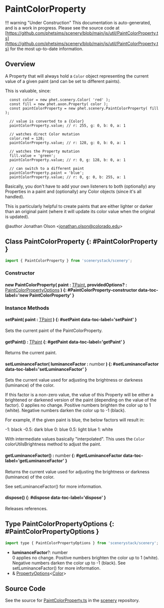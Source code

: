 # PaintColorProperty

!!! warning "Under Construction"
    This documentation is auto-generated, and is a work in progress. Please see the source code at
    [https://github.com/phetsims/scenery/blob/main/js/util/PaintColorProperty.ts](https://github.com/phetsims/scenery/blob/main/js/util/PaintColorProperty.ts) for the most up-to-date information.

## Overview

A Property that will always hold a `Color` object representing the current value of a given paint (and can be set to
different paints).

This is valuable, since:
```
  const color = new phet.scenery.Color( 'red' );
  const fill = new phet.axon.Property( color );
  const paintColorProperty = new phet.scenery.PaintColorProperty( fill );

  // value is converted to a {Color}
  paintColorProperty.value; // r: 255, g: 0, b: 0, a: 1

  // watches direct Color mutation
  color.red = 128;
  paintColorProperty.value; // r: 128, g: 0, b: 0, a: 1

  // watches the Property mutation
  fill.value = 'green';
  paintColorProperty.value; // r: 0, g: 128, b: 0, a: 1

  // can switch to a different paint
  paintColorProperty.paint = 'blue';
  paintColorProperty.value; // r: 0, g: 0, b: 255, a: 1
```

Basically, you don't have to add your own listeners to both (optionally) any Properties in a paint and (optionally)
any Color objects (since it's all handled).

This is particularly helpful to create paints that are either lighter or darker than an original paint (where it
will update its color value when the original is updated).

@author Jonathan Olson &lt;jonathan.olson@colorado.edu&gt;

## Class PaintColorProperty {: #PaintColorProperty }


```js
import { PaintColorProperty } from 'scenerystack/scenery';
```
### Constructor

#### new PaintColorProperty( paint : <span style="font-weight: 400;">[TPaint](../scenery/TPaint.md)</span>, providedOptions? : <span style="font-weight: 400;">[PaintColorPropertyOptions](../scenery/PaintColorProperty.md#PaintColorPropertyOptions)</span> ) {: #PaintColorProperty-constructor data-toc-label='new PaintColorProperty' }

### Instance Methods

#### setPaint( paint : <span style="font-weight: 400;">[TPaint](../scenery/TPaint.md)</span> ) {: #setPaint data-toc-label='setPaint' }

Sets the current paint of the PaintColorProperty.

#### getPaint() : <span style="font-weight: 400;">[TPaint](../scenery/TPaint.md)</span> {: #getPaint data-toc-label='getPaint' }

Returns the current paint.

#### setLuminanceFactor( luminanceFactor : <span style="font-weight: 400;"><span style="color: hsla(calc(var(--md-hue) + 180deg),80%,40%,1);">number</span></span> ) {: #setLuminanceFactor data-toc-label='setLuminanceFactor' }

Sets the current value used for adjusting the brightness or darkness (luminance) of the color.

If this factor is a non-zero value, the value of this Property will be either a brightened or darkened version of
the paint (depending on the value of the factor). 0 applies no change. Positive numbers brighten the color up to
1 (white). Negative numbers darken the color up to -1 (black).

For example, if the given paint is blue, the below factors will result in:

  -1: black
-0.5: dark blue
   0: blue
 0.5: light blue
   1: white

With intermediate values basically "interpolated". This uses the `Color` colorUtilsBrightness method to adjust
the paint.

#### getLuminanceFactor() : <span style="font-weight: 400;"><span style="color: hsla(calc(var(--md-hue) + 180deg),80%,40%,1);">number</span></span> {: #getLuminanceFactor data-toc-label='getLuminanceFactor' }

Returns the current value used for adjusting the brightness or darkness (luminance) of the color.

See setLuminanceFactor() for more information.

#### dispose() {: #dispose data-toc-label='dispose' }

Releases references.



## Type PaintColorPropertyOptions {: #PaintColorPropertyOptions }


```js
import type { PaintColorPropertyOptions } from 'scenerystack/scenery';
```


- **luminanceFactor**?: <span style="color: hsla(calc(var(--md-hue) + 180deg),80%,40%,1);">number</span>
<br>  0 applies no change. Positive numbers brighten the color up to 1 (white). Negative numbers darken
  the color up to -1 (black). See setLuminanceFactor() for more information.
- &amp; [PropertyOptions](../axon/ReadOnlyProperty.md#PropertyOptions)&lt;[Color](../scenery/Color.md)&gt;




## Source Code

See the source for [PaintColorProperty.ts](https://github.com/phetsims/scenery/blob/main/js/util/PaintColorProperty.ts) in the [scenery](https://github.com/phetsims/scenery) repository.
